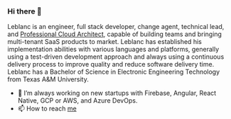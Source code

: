 ### Hi there 👋

<!--
**leblancmeneses/leblancmeneses** is a ✨ _special_ ✨ repository because its `README.md` (this file) appears on your GitHub profile.

Here are some ideas to get you started:

- 🌱 I’m currently learning ...
- 👯 I’m looking to collaborate on ...
- 🤔 I’m looking for help with ...
- 😄 Pronouns: ...
- ⚡ Fun fact: ...
-->


Leblanc is an engineer, full stack developer, change agent, technical lead, and [Professional Cloud Architect](https://www.credential.net/a64b850a-f4f9-465a-b894-71c472d4cdad), capable of building teams and bringing multi-tenant SaaS products to market. Leblanc has established his implementation abilities with various languages and platforms, generally using a test-driven development approach and always using a continuous delivery process to improve quality and reduce software delivery time. Leblanc has a Bachelor of Science in Electronic Engineering Technology from Texas A&M University.

- 🚀 I’m always working on new startups with Firebase, Angular, React Native, GCP or AWS, and Azure DevOps. 
- 📫 How to reach [me](https://www.robusthaven.com/landing/how-much-does-modern-software-cost)

